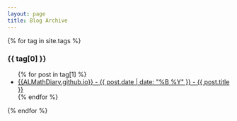 ```yaml
---
layout: page
title: Blog Archive
---
```


{% for tag in site.tags %}
  <h3>{{ tag[0] }}</h3>
  <ul>
    {% for post in tag[1] %}
      <li><a href="{{ post.url }}">{{ALMathDiary.github.io}} - {{ post.date | date: "%B %Y" }} - {{ post.title }}</a></li>
    {% endfor %}
  </ul>
{% endfor %}
